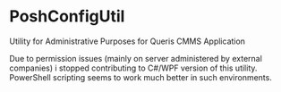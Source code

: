 # PoshConfigUtil
Utility for Administrative Purposes for Queris CMMS Application

Due to permission issues (mainly on server administered by external companies) i stopped contributing to C#/WPF version of this utility.
PowerShell scripting seems to work much better in such environments.
